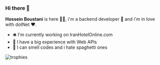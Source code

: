 ### Hi there 👋

**Hossein Boustani** is here 🙋‍♂️, i'm a backend developer 🔧 and i'm in love with dotNet ❤.

- 🛎 I'm currently working on IranHotelOnline.com
- 👴 I have a big experience with Web APIs
- 🧶 I can smell codes and i hate spaghetti ones

![trophies](https://github-profile-trophy.vercel.app/?username=engboustani)

<!--
**engboustani/engboustani** is a ✨ _special_ ✨ repository because its `README.md` (this file) appears on your GitHub profile.

Here are some ideas to get you started:

- 🔭 I’m currently working on ...
- 🌱 I’m currently learning ...
- 👯 I’m looking to collaborate on ...
- 🤔 I’m looking for help with ...
- 💬 Ask me about ...
- 📫 How to reach me: ...
- 😄 Pronouns: ...
- ⚡ Fun fact: ...
-->
